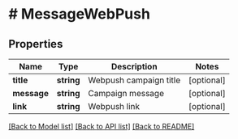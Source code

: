 # # MessageWebPush

## Properties

Name | Type | Description | Notes
------------ | ------------- | ------------- | -------------
**title** | **string** | Webpush campaign title | [optional] 
**message** | **string** | Campaign message | [optional] 
**link** | **string** | Webpush link | [optional] 

[[Back to Model list]](../../README.md#documentation-for-models) [[Back to API list]](../../README.md#documentation-for-api-endpoints) [[Back to README]](../../README.md)


